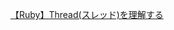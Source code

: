 [【Ruby】Thread(スレッド)を理解する](https://qiita.com/k-penguin-sato/items/1326882c400cac8c109b#ruby%E3%81%A7%E4%B8%A6%E8%A1%8C%E3%83%97%E3%83%AD%E3%82%B0%E3%83%A9%E3%83%9F%E3%83%B3%E3%82%B0%E3%81%AE%E5%AE%9F%E8%A1%8C)

